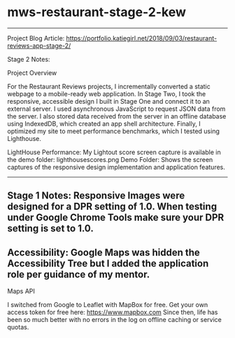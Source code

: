 # mws-restaurant-stage-2-kew
-----------------------------
Project Blog Article: https://portfolio.katiegirl.net/2018/09/03/restaurant-reviews-app-stage-2/

Stage 2 Notes:

Project Overview

For the Restaurant Reviews projects, I incrementally converted a static webpage to a mobile-ready web application. In Stage Two, I took the responsive, accessible design I built in Stage One and connect it to an external server. I used asynchronous JavaScript to request JSON data from the server. I also stored data received from the server in an offline database using IndexedDB, which created an app shell architecture. Finally, I optimized my site to meet performance benchmarks, which I tested using Lighthouse.

LightHouse Performance: My Lightout score screen capture is available in the demo folder: lighthousescores.png
Demo Folder: Shows the screen captures of the responsive design implementation and application features.

-------------------------------------
Stage 1 Notes:
Responsive Images were designed for a DPR setting of 1.0. When testing under Google Chrome Tools make sure your DPR setting is set to 1.0.
-------------------------------------
Accessibility: Google Maps was hidden the Accessibility Tree but I added the application role per guidance of my mentor. 
-------------------------------------
Maps API

I switched from Google to Leaflet with MapBox for free. Get your own access token for free here: https://www.mapbox.com
Since then, life has been so much better with no errors in the log on offline caching or service quotas.


